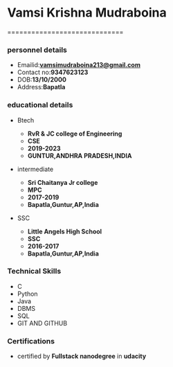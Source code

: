 # Vamsi Krishna Mudraboina
=============================
### personnel details
  - Emailid:**vamsimudraboina213@gmail.com**
  - Contact no:**9347623123**
  - DOB:**13/10/2000**
  - Address:**Bapatla**

### educational details
- Btech
  - **RvR & JC college of Engineering**
  - **CSE**
  - **2019-2023**
  - **GUNTUR,ANDHRA PRADESH,INDIA**

- intermediate
  - **Sri Chaitanya Jr college**
  - **MPC**
  - **2017-2019**
  - **Bapatla,Guntur,AP,India**

- SSC
  - **Little Angels High School**
  - **SSC**
  - **2016-2017**
  - **Bapatla,Guntur,AP,India**
 ### Technical Skills
  - C
  - Python
  - Java
  - DBMS
  - SQL
  - GIT AND GITHUB

### Certifications
  - certified by **Fullstack nanodegree** in **udacity**
